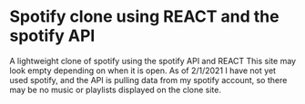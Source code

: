 # Spotify clone using REACT and the spotify API

A lightweight clone of spotify using the spotify API and REACT
This site may look empty depending on when it is open. As of 2/1/2021 I have not yet used spotify, and
the API is pulling data from my spotify account, so there may be no music or playlists displayed on the clone
site.
